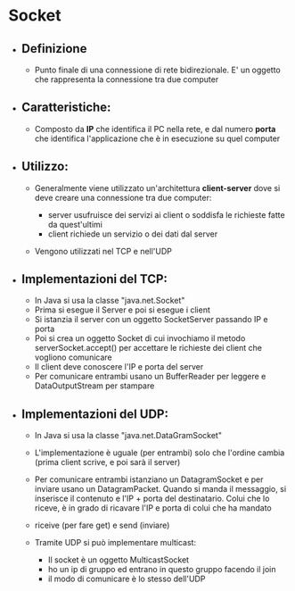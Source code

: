 # Socket
- ## Definizione
    - Punto finale di una connessione di rete bidirezionale. E' un oggetto che rappresenta la connessione tra due computer
- ## Caratteristiche:
    - Composto da **IP** che identifica il PC nella rete, e dal numero **porta** che identifica l'applicazione che è in esecuzione su quel computer

- ## Utilizzo:
    - Generalmente viene utilizzato un'architettura **client-server** dove si deve creare una connessione tra due computer:
        - server usufruisce dei servizi ai client o soddisfa le richieste fatte da quest'ultimi
        - client richiede un servizio o dei dati dal server

    - Vengono utilizzati nel TCP e nell'UDP 

- ## Implementazioni del TCP:
    - In Java si usa la classe "java.net.Socket"
    - Prima si esegue il Server e poi si esegue i client
    - Si istanzia il server con un oggetto SocketServer passando IP e porta
    - Poi si crea un oggetto Socket di cui invochiamo il metodo serverSocket.accept() per accettare le richieste dei client che vogliono comunicare
    - Il client deve conoscere l'IP e porta del server  
    - Per comunicare entrambi usano un BufferReader per leggere e DataOutputStream per stampare


- ## Implementazioni del UDP:
    - In Java si usa la classe "java.net.DataGramSocket"
    - L'implementazione è uguale (per entrambi) solo che l'ordine cambia (prima client scrive, e poi sarà il server)
    - Per comunicare entrambi istanziano un DatagramSocket e per inviare usano un DatagramPacket. Quando si manda il messaggio, si inserisce il contenuto e l'IP + porta del destinatario. Colui che lo riceve, è in grado di ricavare l'IP e porta di colui che ha mandato 
    - riceive (per fare get) e send (inviare)

    - Tramite UDP si può implementare multicast:
        - Il socket è un oggetto MulticastSocket 
        - ho un ip di gruppo ed entrano in questo gruppo facendo il join 
        - il modo di comunicare è lo stesso dell'UDP
